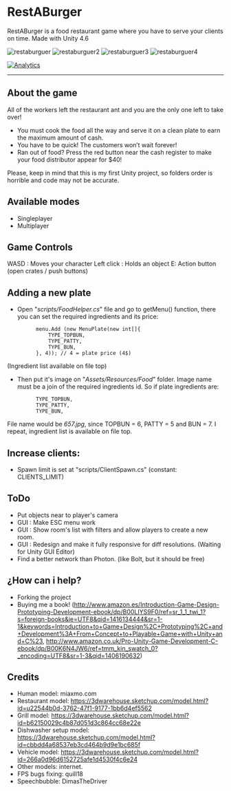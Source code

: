 RestABurger
===================

RestABurger is a food restaurant game where you have to serve your clients on time.
Made with Unity 4.6

![restaburguer](https://github.com/muertet/restaburguer/blob/master/screenshots/1.jpg?raw=true)
![restaburguer2](https://github.com/muertet/restaburguer/blob/master/screenshots/2.jpg?raw=true)
![restaburguer3](https://github.com/muertet/restaburguer/blob/master/screenshots/3.jpg?raw=true)
![restaburguer4](https://github.com/muertet/restaburguer/blob/master/screenshots/4.jpg?raw=true)

[![Analytics](https://ga-beacon.appspot.com/UA-17476024-7/restaburguer/readme?pixel)](https://github.com/muertet/restaburguer)

----------


About the game
-------------

All of the workers left the restaurant ant and you are the only one left to take over!
- You must cook the food all the way and serve it on a clean plate to earn the maximum amount of cash.
- You have to be quick! The customers won’t wait forever!
- Ran out of food? Press the red button near the cash register to make your food distributor appear for $40!

Please, keep in mind that this is my first Unity project, so folders order is horrible and code may not be accurate.

Available modes
-------------

- Singleplayer
- Multiplayer


Game Controls
-------------
WASD : Moves your character
Left click : Holds an object
E: Action button (open crates / push buttons)



Adding a new plate
-------------
- Open "*scripts/FoodHelper.cs*" file and go to getMenu() function, there you can set the required ingredients and its price:

    		menu.Add (new MenuPlate(new int[]{
    			TYPE_TOPBUN,
    			TYPE_PATTY,
    			TYPE_BUN,
    		}, 4)); // 4 = plate price (4$)

(Ingredient list available on file top)
- Then put it's image on "*Assets/Resources/Food*" folder. Image name must be a join of the required ingredients id. So if plate ingredients are:

    		TYPE_TOPBUN,
    		TYPE_PATTY,
    		TYPE_BUN,

File name would be *657.jpg*, since TOPBUN = 6, PATTY = 5 and BUN = 7. I repeat, ingredient list is available  on file top.

Increase clients:
-------------

- Spawn limit is set at "scripts/ClientSpawn.cs" (constant: CLIENTS_LIMIT)

ToDo
-------------
- Put objects near to player's camera
- GUI : Make ESC menu work
- GUI : Show room's list with filters and allow players to create a new room.
- GUI : Redesign and make it fully responsive for diff resolutions. (Waiting for Unity GUI Editor)
- Find a better network than Photon. (like Bolt, but it should be free)

¿How can i help?
-------------

- Forking the project
- Buying me a book! (http://www.amazon.es/Introduction-Game-Design-Prototyping-Development-ebook/dp/B00LIYS9F0/ref=sr_1_1_twi_1?s=foreign-books&ie=UTF8&qid=1416134444&sr=1-1&keywords=Introduction+to+Game+Design%2C+Prototyping%2C+and+Development%3A+From+Concept+to+Playable+Game+with+Unity+and+C%23, http://www.amazon.co.uk/Pro-Unity-Game-Development-C-ebook/dp/B00K6N4JW6/ref=tmm_kin_swatch_0?_encoding=UTF8&sr=1-3&qid=1406190632)

Credits
-------------
- Human model: miaxmo.com
- Restaurant model: https://3dwarehouse.sketchup.com/model.html?id=u22544b0d-3762-47f1-9177-1bb6d4ef5562
- Grill model: https://3dwarehouse.sketchup.com/model.html?id=b62150029c4b87d051d3c864cc68e22e
- Dishwasher setup model: https://3dwarehouse.sketchup.com/model.html?id=cbbdd4a68537eb3cd464b9d9e1bc685f
- Vehicle model: https://3dwarehouse.sketchup.com/model.html?id=266a0d96d6152725afe1d4530f4c6e24
- Other models: internet.
- FPS bugs fixing:  quill18
- Speechbubble: DimasTheDriver
